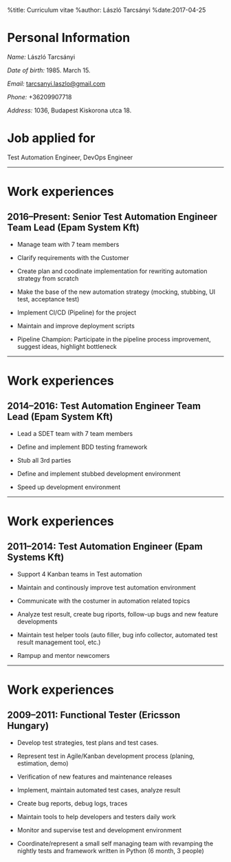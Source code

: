 %title: Curriculum vitae
%author: László Tarcsányi
%date:2017-04-25

# Personal Information
*Name:*           László Tarcsányi

*Date of birth:*  1985. March 15.

*Email:*          tarcsanyi.laszlo@gmail.com

*Phone:*          +36209907718

*Address:*        1036, Budapest Kiskorona utca 18.


# Job applied for
Test Automation Engineer, DevOps Engineer

---
# Work experiences

## 2016–Present: Senior Test Automation Engineer Team Lead (Epam System Kft)

* Manage team with 7 team members

* Clarify requirements with the Customer

* Create plan and coodinate implementation for rewriting automation strategy from scratch

* Make the base of the new automation strategy (mocking, stubbing, UI test, acceptance test)

* Implement CI/CD (Pipeline) for the project

* Maintain and improve deployment scripts

* Pipeline Champion: Participate in the pipeline process improvement, suggest ideas, highlight bottleneck

---
# Work experiences

## 2014–2016: Test Automation Engineer Team Lead (Epam System Kft)

* Lead a SDET team with 7 team members

* Define and implement BDD testing framework

* Stub all 3rd parties

* Define and implement stubbed development environment

* Speed up development environment

---
# Work experiences

## 2011–2014: Test Automation Engineer (Epam Systems Kft)

* Support 4 Kanban teams in Test automation

* Maintain and continously improve test automation environment

* Communicate with the costumer in automation related topics

* Analyze test result, create bug riports, follow-up bugs and new feature developments

* Maintain test helper tools (auto filler, bug info collector, automated test result management tool, etc.)

* Rampup and mentor newcomers

---
# Work experiences

## 2009–2011: Functional Tester (Ericsson Hungary)

* Develop test strategies, test plans and test cases.

* Represent test in Agile/Kanban development process (planing, estimation, demo)

* Verification of new features and maintenance releases

* Implement, maintain automated test cases, analyze result

* Create bug reports, debug logs, traces

* Maintain tools to help developers and testers daily work

* Monitor and supervise test and development environment

* Coordinate/represent a small self managing team with revamping the nightly tests and framework written in Python (6 month, 3 people)